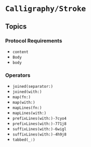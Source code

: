 #  ``Calligraphy/Stroke``

## Topics

### Protocol Requirements

- ``content``
- ``Body``
- ``body``

### Operators

- ``joined(separator:)``
- ``joined(with:)``
- ``map(fn:)``
- ``map(with:)``
- ``mapLines(fn:)``
- ``mapLines(with:)``
- ``prefixLines(with:)-7cyo4``
- ``prefixLines(with:)-771j8``
- ``suffixLines(with:)-6wigl``
- ``suffixLines(with:)-4h9j8``
- ``tabbed(_:)``
